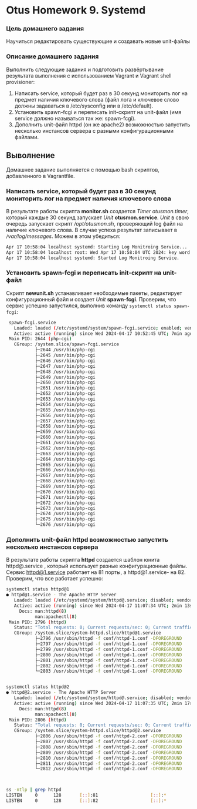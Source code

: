 # Otus Homework 9. Systemd
### Цель домашнего задания
Научиться редактировать существующие и создавать новые unit-файлы
### Описание домашнего задания
Выполнить следующие задания и подготовить развёртывание результата выполнения с использованием Vagrant и Vagrant shell provisioner:
1. Написать service, который будет раз в 30 секунд мониторить лог на предмет наличия ключевого слова (файл лога и ключевое слово должны задаваться в /etc/sysconfig или в /etc/default).
2. Установить spawn-fcgi и переписать init-скрипт на unit-файл (имя service должно называться так же: spawn-fcgi).
3. Дополнить unit-файл httpd (он же apache2) возможностью запустить несколько инстансов сервера с разными конфигурационными файлами.
## Выволнение
Домашнее задание выполняется с помощью bash скриптов, добавленного в Vagrantfile.
### Написать service, который будет раз в 30 секунд мониторить лог на предмет наличия ключевого слова
В результате работы скрипта **monitor.sh** создается *Timer* *otusmon.timer*, который каждые 30 секунд запускает *Unit* **otusmon.service**. *Unit* в свою очередь запускает скрипт */opt/otusmon.sh*, проверяющий log файл на наличие ключевого слова. В случае успеха результат записывает в */var/log/messages*. Можем в этом убедиться:
```bash
Apr 17 10:58:04 localhost systemd: Starting Log Monitroing Service...
Apr 17 10:58:04 localhost root: Wed Apr 17 10:58:04 UTC 2024: key word was found!
Apr 17 10:58:04 localhost systemd: Started Log Monitroing Service.
```

### Установить spawn-fcgi и переписать init-скрипт на unit-файл
Скрипт **newunit.sh** устанавливает необходимые пакеты, редактирует конфигурационный файл и создает *Unit* **spawn-fcgi**. Проверим, что сервис успешно запустился, выполнив команду `systemctl status spawn-fcgi`:
```bash
 spawn-fcgi.service
   Loaded: loaded (/etc/systemd/system/spawn-fcgi.service; enabled; vendor preset: disabled)
   Active: active (running) since Wed 2024-04-17 10:52:45 UTC; 7min ago
 Main PID: 2644 (php-cgi)
   CGroup: /system.slice/spawn-fcgi.service
           ├─2644 /usr/bin/php-cgi
           ├─2645 /usr/bin/php-cgi
           ├─2646 /usr/bin/php-cgi
           ├─2647 /usr/bin/php-cgi
           ├─2648 /usr/bin/php-cgi
           ├─2649 /usr/bin/php-cgi
           ├─2650 /usr/bin/php-cgi
           ├─2651 /usr/bin/php-cgi
           ├─2652 /usr/bin/php-cgi
           ├─2653 /usr/bin/php-cgi
           ├─2654 /usr/bin/php-cgi
           ├─2655 /usr/bin/php-cgi
           ├─2656 /usr/bin/php-cgi
           ├─2657 /usr/bin/php-cgi
           ├─2658 /usr/bin/php-cgi
           ├─2659 /usr/bin/php-cgi
           ├─2660 /usr/bin/php-cgi
           ├─2661 /usr/bin/php-cgi
           ├─2662 /usr/bin/php-cgi
           ├─2663 /usr/bin/php-cgi
           ├─2664 /usr/bin/php-cgi
           ├─2665 /usr/bin/php-cgi
           ├─2666 /usr/bin/php-cgi
           ├─2667 /usr/bin/php-cgi
           ├─2668 /usr/bin/php-cgi
           ├─2669 /usr/bin/php-cgi
           ├─2670 /usr/bin/php-cgi
           ├─2671 /usr/bin/php-cgi
           ├─2672 /usr/bin/php-cgi
           ├─2673 /usr/bin/php-cgi
           ├─2674 /usr/bin/php-cgi
           ├─2675 /usr/bin/php-cgi
           └─2676 /usr/bin/php-cgi
```
### Дополнить unit-файл httpd возможностью запустить несколько инстансов сервера
В результате работы скрипта **httpd** создается шаблон юнита httpd@.service , который использует разные конфигурационные файлы. Сервис httpd@1.service работает на 81 порты, а httpd@1.service- на 82. Проверим, что все работает успешно:
```bash
systemctl status httpd@1
● httpd@1.service - The Apache HTTP Server
   Loaded: loaded (/etc/systemd/system/httpd@.service; disabled; vendor preset: disabled)
   Active: active (running) since Wed 2024-04-17 11:07:34 UTC; 2min 13s ago
     Docs: man:httpd(8)
           man:apachectl(8)
 Main PID: 2796 (httpd)
   Status: "Total requests: 0; Current requests/sec: 0; Current traffic:   0 B/sec"
   CGroup: /system.slice/system-httpd.slice/httpd@1.service
           ├─2796 /usr/sbin/httpd -f conf/httpd-1.conf -DFOREGROUND
           ├─2797 /usr/sbin/httpd -f conf/httpd-1.conf -DFOREGROUND
           ├─2799 /usr/sbin/httpd -f conf/httpd-1.conf -DFOREGROUND
           ├─2800 /usr/sbin/httpd -f conf/httpd-1.conf -DFOREGROUND
           ├─2801 /usr/sbin/httpd -f conf/httpd-1.conf -DFOREGROUND
           ├─2802 /usr/sbin/httpd -f conf/httpd-1.conf -DFOREGROUND
           └─2803 /usr/sbin/httpd -f conf/httpd-1.conf -DFOREGROUND


systemctl status httpd@2
● httpd@2.service - The Apache HTTP Server
   Loaded: loaded (/etc/systemd/system/httpd@.service; disabled; vendor preset: disabled)
   Active: active (running) since Wed 2024-04-17 11:07:35 UTC; 2min 17s ago
     Docs: man:httpd(8)
           man:apachectl(8)
 Main PID: 2806 (httpd)
   Status: "Total requests: 0; Current requests/sec: 0; Current traffic:   0 B/sec"
   CGroup: /system.slice/system-httpd.slice/httpd@2.service
           ├─2806 /usr/sbin/httpd -f conf/httpd-2.conf -DFOREGROUND
           ├─2807 /usr/sbin/httpd -f conf/httpd-2.conf -DFOREGROUND
           ├─2808 /usr/sbin/httpd -f conf/httpd-2.conf -DFOREGROUND
           ├─2809 /usr/sbin/httpd -f conf/httpd-2.conf -DFOREGROUND
           ├─2810 /usr/sbin/httpd -f conf/httpd-2.conf -DFOREGROUND
           ├─2811 /usr/sbin/httpd -f conf/httpd-2.conf -DFOREGROUND
           └─2812 /usr/sbin/httpd -f conf/httpd-2.conf -DFOREGROUND



ss -ntlp | grep httpd
LISTEN     0      128       [::]:81                    [::]:*                   users:(("httpd",pid=2803,fd=4),("httpd",pid=2802,fd=4),("httpd",pid=2801,fd=4),("httpd",pid=2800,fd=4),("httpd",pid=2799,fd=4),("httpd",pid=2797,fd=4),("httpd",pid=2796,fd=4))
LISTEN     0      128       [::]:82                    [::]:*                   users:(("httpd",pid=2812,fd=4),("httpd",pid=2811,fd=4),("httpd",pid=2810,fd=4),("httpd",pid=2809,fd=4),("httpd",pid=2808,fd=4),("httpd",pid=2807,fd=4),("httpd",pid=2806,fd=4))
```
